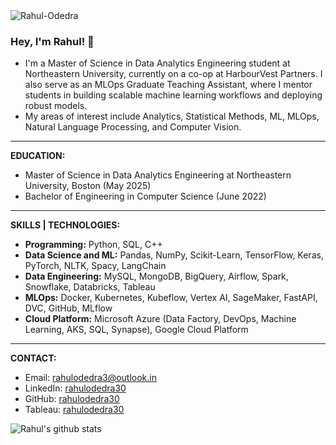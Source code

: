 <img src="https://komarev.com/ghpvc/?username=rahulodedra30&label=PROFILE%20VIEWS&color=164B60&style=plastic" alt="Rahul-Odedra" />

### Hey, I'm Rahul! 👋

- I'm a Master of Science in Data Analytics Engineering student at Northeastern University, currently on a co-op at HarbourVest Partners. I also serve as an MLOps Graduate Teaching Assistant, where I mentor students in building scalable machine learning workflows and deploying robust models. 
- My areas of interest include Analytics, Statistical Methods, ML, MLOps, Natural Language Processing, and Computer Vision.

---

**EDUCATION:**  
- Master of Science in Data Analytics Engineering at Northeastern University, Boston (May 2025)
- Bachelor of Engineering in Computer Science (June 2022) <br>

---

**SKILLS | TECHNOLOGIES:** <br>
- **Programming:** Python, SQL, C++ <br>
- **Data Science and ML:** Pandas, NumPy, Scikit-Learn, TensorFlow, Keras, PyTorch, NLTK, Spacy, LangChain <br>
- **Data Engineering:** MySQL, MongoDB, BigQuery, Airflow, Spark, Snowflake, Databricks, Tableau <br>
- **MLOps:** Docker, Kubernetes, Kubeflow, Vertex AI, SageMaker, FastAPI, DVC, GitHub, MLflow <br>
- **Cloud Platform:** Microsoft Azure (Data Factory, DevOps, Machine Learning, AKS, SQL, Synapse), Google Cloud Platform <br>

---

**CONTACT:**
- Email: rahulodedra3@outlook.in  
- LinkedIn: [rahulodedra30](https://www.linkedin.com/in/rahulodedra30) 
- GitHub: [rahulodedra30](https://github.com/rahulodedra30)
- Tableau: [rahulodedra30](https://public.tableau.com/app/profile/rahul.odedra30)
<!-- - Portfolio: [Rahul Odedra](https://perpetual-rubidium-783.notion.site/Rahul-Odedra-0fea2577996c41f3b873407af1a1ccb4)  
-->


![Rahul's github stats](https://github-readme-stats.vercel.app/api?username=rahulodedra30&show_icons=true&theme=algolia)
